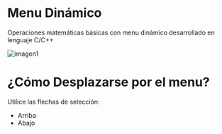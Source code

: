 # Menu Dinámico
Operaciones matemáticas básicas con menu dinámico desarrollado en lenguaje C/C++

![imagen1](https://user-images.githubusercontent.com/22751324/42861261-dd3c5e76-8a1f-11e8-9346-6d452b5b8e35.png)

# ¿Cómo Desplazarse por el menu?
Utilice las flechas de selección:
- Arriba
- Abajo
